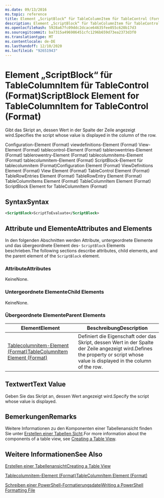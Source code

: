 ```yaml
---
ms.date: 09/13/2016
ms.topic: reference
title: Element „ScriptBlock“ für TableColumnItem für TableControl (Format)
description: Element „ScriptBlock“ für TableColumnItem für TableControl (Format)
ms.openlocfilehash: 5928a67fc09ddc2dcace64635fee055c620b17d3
ms.sourcegitcommit: ba7315a496986451cfc1296b659d73ea2373d3f0
ms.translationtype: MT
ms.contentlocale: de-DE
ms.lasthandoff: 12/10/2020
ms.locfileid: "92651943"
---
```

# <a name="scriptblock-element-for-tablecolumnitem-for-tablecontrol-format"></a><span data-ttu-id="8d8a6-103">Element „ScriptBlock“ für TableColumnItem für TableControl (Format)</span><span class="sxs-lookup"><span data-stu-id="8d8a6-103">ScriptBlock Element for TableColumnItem for TableControl (Format)</span></span>

<span data-ttu-id="8d8a6-104">Gibt das Skript an, dessen Wert in der Spalte der Zeile angezeigt wird.</span><span class="sxs-lookup"><span data-stu-id="8d8a6-104">Specifies the script whose value is displayed in the column of the row.</span></span>

<span data-ttu-id="8d8a6-105">Configuration-Element (Format) viewdefinitions-Element (Format) View-Element (Format) tablecontrol-Element (Format) tablerowentries-Element (Format) tablerowentry-Element (Format) tablecolumnitems-Element (Format) tablecolumnitem-Element (Format) ScriptBlock-Element für tablecolumnitem (Format)</span><span class="sxs-lookup"><span data-stu-id="8d8a6-105">Configuration Element (Format) ViewDefinitions Element (Format) View Element (Format) TableControl Element (Format) TableRowEntries Element (Format) TableRowEntry Element (Format) TableColumnItems Element (Format) TableColumnItem Element (Format) ScriptBlock Element for TableColumnItem (Format)</span></span>

## <a name="syntax"></a><span data-ttu-id="8d8a6-106">Syntax</span><span class="sxs-lookup"><span data-stu-id="8d8a6-106">Syntax</span></span>

```xml
<ScriptBlock>ScriptToEvaluate</ScriptBlock>
```

## <a name="attributes-and-elements"></a><span data-ttu-id="8d8a6-107">Attribute und Elemente</span><span class="sxs-lookup"><span data-stu-id="8d8a6-107">Attributes and Elements</span></span>

<span data-ttu-id="8d8a6-108">In den folgenden Abschnitten werden Attribute, untergeordnete Elemente und das übergeordnete Element des- `ScriptBlock` Elements beschrieben.</span><span class="sxs-lookup"><span data-stu-id="8d8a6-108">The following sections describe attributes, child elements, and the parent element of the `ScriptBlock` element.</span></span>

### <a name="attributes"></a><span data-ttu-id="8d8a6-109">Attribute</span><span class="sxs-lookup"><span data-stu-id="8d8a6-109">Attributes</span></span>

<span data-ttu-id="8d8a6-110">Keine</span><span class="sxs-lookup"><span data-stu-id="8d8a6-110">None.</span></span>

### <a name="child-elements"></a><span data-ttu-id="8d8a6-111">Untergeordnete Elemente</span><span class="sxs-lookup"><span data-stu-id="8d8a6-111">Child Elements</span></span>

<span data-ttu-id="8d8a6-112">Keine</span><span class="sxs-lookup"><span data-stu-id="8d8a6-112">None.</span></span>

### <a name="parent-elements"></a><span data-ttu-id="8d8a6-113">Übergeordnete Elemente</span><span class="sxs-lookup"><span data-stu-id="8d8a6-113">Parent Elements</span></span>

|<span data-ttu-id="8d8a6-114">Element</span><span class="sxs-lookup"><span data-stu-id="8d8a6-114">Element</span></span>|<span data-ttu-id="8d8a6-115">Beschreibung</span><span class="sxs-lookup"><span data-stu-id="8d8a6-115">Description</span></span>|
|-------------|-----------------|
|[<span data-ttu-id="8d8a6-116">Tablecolumnitem-Element (Format)</span><span class="sxs-lookup"><span data-stu-id="8d8a6-116">TableColumnItem Element (Format)</span></span>](./tablecolumnitem-element-for-tablecolumnitems-for-tablecontrol-format.md)|<span data-ttu-id="8d8a6-117">Definiert die Eigenschaft oder das Skript, dessen Wert in der Spalte der Zeile angezeigt wird.</span><span class="sxs-lookup"><span data-stu-id="8d8a6-117">Defines the property or script whose value is displayed in the column of the row.</span></span>|

## <a name="text-value"></a><span data-ttu-id="8d8a6-118">Textwert</span><span class="sxs-lookup"><span data-stu-id="8d8a6-118">Text Value</span></span>

<span data-ttu-id="8d8a6-119">Geben Sie das Skript an, dessen Wert angezeigt wird.</span><span class="sxs-lookup"><span data-stu-id="8d8a6-119">Specify the script whose value is displayed.</span></span>

## <a name="remarks"></a><span data-ttu-id="8d8a6-120">Bemerkungen</span><span class="sxs-lookup"><span data-stu-id="8d8a6-120">Remarks</span></span>

<span data-ttu-id="8d8a6-121">Weitere Informationen zu den Komponenten einer Tabellenansicht finden Sie unter [Erstellen einer Tabellen Sicht](./creating-a-table-view.md).</span><span class="sxs-lookup"><span data-stu-id="8d8a6-121">For more information about the components of a table view, see [Creating a Table View](./creating-a-table-view.md).</span></span>

## <a name="see-also"></a><span data-ttu-id="8d8a6-122">Weitere Informationen</span><span class="sxs-lookup"><span data-stu-id="8d8a6-122">See Also</span></span>

[<span data-ttu-id="8d8a6-123">Erstellen einer Tabellenansicht</span><span class="sxs-lookup"><span data-stu-id="8d8a6-123">Creating a Table View</span></span>](./creating-a-table-view.md)

[<span data-ttu-id="8d8a6-124">Tablecolumnitem-Element (Format)</span><span class="sxs-lookup"><span data-stu-id="8d8a6-124">TableColumnItem Element (Format)</span></span>](./tablecolumnitem-element-for-tablecolumnitems-for-tablecontrol-format.md)

[<span data-ttu-id="8d8a6-125">Schreiben einer PowerShell-Formatierungsdatei</span><span class="sxs-lookup"><span data-stu-id="8d8a6-125">Writing a PowerShell Formatting File</span></span>](./writing-a-powershell-formatting-file.md)
